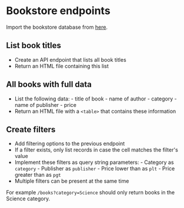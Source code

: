 # Bookstore endpoints

Import the bookstore database from [here](assets/data.sql).

## List book titles

- Create an API endpoint that lists all book titles
- Return an HTML file containing this list

## All books with full data

- List the following data: - title of book - name of author - category - name of
  publisher - price
- Return an HTML file with a `<table>` that contains these information

## Create filters

- Add filtering options to the previous endpoint
- If a filter exists, only list records in case the cell matches the filter's
  value
- Implement these filters as query string parameters: - Category as `category` -
  Publisher as `publisher` - Price lower than as `plt` - Price greater than as
  `pgt`
- Multiple filters can be present at the same time

For example `/books?category=Science` should only return books in the Science
category.
